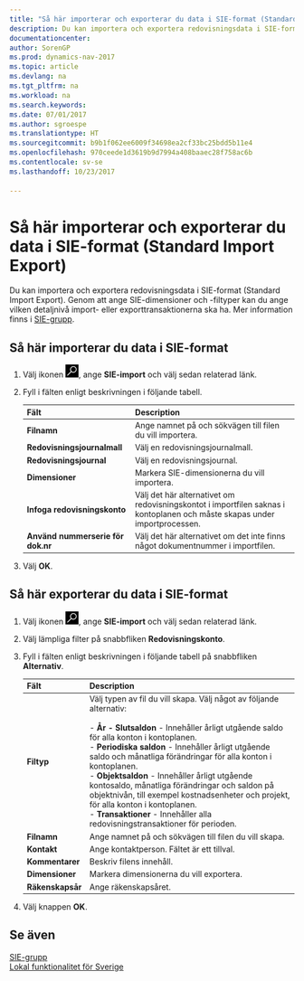 ```yaml
---
title: "Så här importerar och exporterar du data i SIE-format (Standard Import Export)"
description: Du kan importera och exportera redovisningsdata i SIE-format (Standard Import Export).
documentationcenter: 
author: SorenGP
ms.prod: dynamics-nav-2017
ms.topic: article
ms.devlang: na
ms.tgt_pltfrm: na
ms.workload: na
ms.search.keywords: 
ms.date: 07/01/2017
ms.author: sgroespe
ms.translationtype: HT
ms.sourcegitcommit: b9b1f062ee6009f34698ea2cf33bc25bdd5b11e4
ms.openlocfilehash: 970ceede1d3619b9d7994a408baaec28f758ac6b
ms.contentlocale: sv-se
ms.lasthandoff: 10/23/2017

---
```

# <a name="how-to-import-and-export-data-in-standard-import-export-format"></a>Så här importerar och exporterar du data i SIE-format (Standard Import Export)
Du kan importera och exportera redovisningsdata i SIE-format (Standard Import Export). Genom att ange SIE-dimensioner och -filtyper kan du ange vilken detaljnivå import- eller exporttransaktionerna ska ha. Mer information finns i [SIE-grupp](http://go.microsoft.com/fwlink/?LinkID=164870&clcid=0x41d).  

## <a name="to-import-data-in-sie-format"></a>Så här importerar du data i SIE-format  

1.  Välj ikonen ![Söka efter sida eller rapport](../../media/ui-search/search_small.png "ikonen Söka efter sida eller rapport"), ange **SIE-import** och välj sedan relaterad länk.  
2.  Fyll i fälten enligt beskrivningen i följande tabell.  

    |Fält|Description|  
    |---------------------------------|---------------------------------------|  
    |**Filnamn**|Ange namnet på och sökvägen till filen du vill importera.|  
    |**Redovisningsjournalmall**|Välj en redovisningsjournalmall.|  
    |**Redovisningsjournal**|Välj en redovisningsjournal.|  
    |**Dimensioner**|Markera SIE-dimensionerna du vill importera.|  
    |**Infoga redovisningskonto**|Välj det här alternativet om redovisningskontot i importfilen saknas i kontoplanen och måste skapas under importprocessen.|  
    |**Använd nummerserie för dok.nr**|Välj det här alternativet om det inte finns något dokumentnummer i importfilen.|  

3.  Välj **OK**.  

## <a name="to-export-data-in-sie-format"></a>Så här exporterar du data i SIE-format  

1.  Välj ikonen ![Söka efter sida eller rapport](../../media/ui-search/search_small.png "ikonen Söka efter sida eller rapport"), ange **SIE-import** och välj sedan relaterad länk.  
2.  Välj lämpliga filter på snabbfliken **Redovisningskonto**.  
3.  Fyll i fälten enligt beskrivningen i följande tabell på snabbfliken **Alternativ**.  

    |Fält|Description|  
    |---------------------------------|---------------------------------------|  
    |**Filtyp**|Välj typen av fil du vill skapa. Välj något av följande alternativ:<br /><br /> -   **År - Slutsaldon** - Innehåller årligt utgående saldo för alla konton i kontoplanen.<br />-   **Periodiska saldon** - Innehåller årligt utgående saldo och månatliga förändringar för alla konton i kontoplanen.<br />-   **Objektsaldon** - Innehåller årligt utgående kontosaldo, månatliga förändringar och saldon på objektnivån, till exempel kostnadsenheter och projekt, för alla konton i kontoplanen.<br />-   **Transaktioner** - Innehåller alla redovisningstransaktioner för perioden.|  
    |**Filnamn**|Ange namnet på och sökvägen till filen du vill skapa.|  
    |**Kontakt**|Ange kontaktperson. Fältet är ett tillval.|  
    |**Kommentarer**|Beskriv filens innehåll.|  
    |**Dimensioner**|Markera dimensionerna du vill exportera.|  
    |**Räkenskapsår**|Ange räkenskapsåret.|  

4.  Välj knappen **OK**.  

## <a name="see-also"></a>Se även  
 [SIE-grupp](http://go.microsoft.com/fwlink/?LinkID=164870&clcid=0x41d)   
 [Lokal funktionalitet för Sverige](sweden-local-functionality.md)

